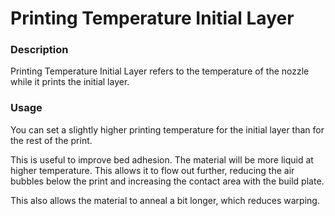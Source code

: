 Printing Temperature Initial Layer
====
### **Description**
Printing Temperature Initial Layer refers to the temperature of the nozzle while it prints the initial layer.

### **Usage**
You can set a slightly higher printing temperature for the initial layer than for the rest of the print.

This is useful to improve bed adhesion. The material will be more liquid at higher temperature. This allows it to flow out further, reducing the air bubbles below the print and increasing the contact area with the build plate. 

This also allows the material to anneal a bit longer, which reduces warping.


